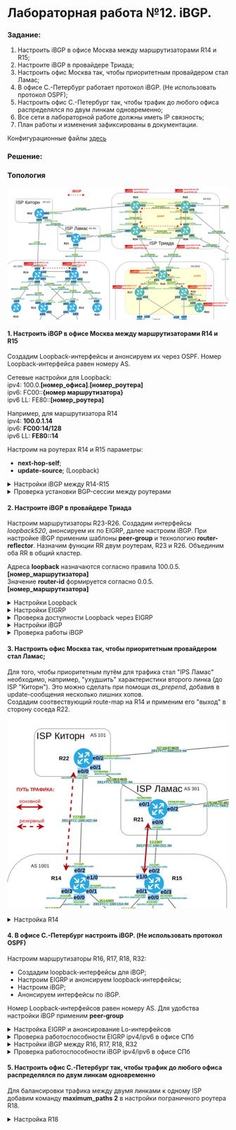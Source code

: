# Лабораторная работа №12. iBGP.

### Задание:

1. Настроить iBGP в офисе Москва между маршрутизаторами R14 и R15;
2. Настроите iBGP в провайдере Триада;
3. Настроить офис Москва так, чтобы приоритетным провайдером стал Ламас;
4. В офисе С.-Петербург работает протокол iBGP. (Не использовать протокол OSPF);
5. Настроить офис С.-Петербург так, чтобы трафик до любого офиса распределялся по двум линкам одновременно;
6. Все сети в лабораторной работе должны иметь IP связность;
7. План работы и изменения зафиксированы в документации.

Конфигурационные файлы [здесь](config/)

### Решение:


### Топология

![network](network.png)

#### 1. Настроить iBGP в офисе Москва между маршрутизаторами R14 и R15

Создадим Loopback-интерфейсы и анонсируем их через OSPF. Номер Loopback-интерфейса равен номеру AS.

Сетевые настройки для Loopback:\
ipv4: 100.0.__[номер_офиса]__.__[номер_роутера]__ \
ipv6: FC00::__{номер маршрутизатора}__\
ipv6 LL: FE80::__[номер_роутера]__

Например, для маршрутизатора R14\
ipv4: __100.0.1.14__\
ipv6: __FC00:14/128__\
ipv6 LL: __FE80::14__

Настроим на роутерах R14 и R15 параметры:
   - __next-hop-self__;
   - __update-source__; (Loopback)


<details>
 <summary>Настройки iBGP между R14-R15</summary>

``` bash
#################
# Настройки R14 #
#################

conf t

interface Loopback1001
 ip address 100.0.1.14 255.255.255.255
 ipv6 enable
 ipv6 address FC00::14/128
 ipv6 address FE80::14 link-local
 ipv6 ospf 1 area 0
 

router bgp 1001
 neighbor 100.0.1.15 remote-as 1001
 neighbor 100.0.1.15 update-source Loopback1001
 neighbor 100.0.1.15 next-hop-self
 neighbor FC00::15 remote-as 1001
 neighbor FC00::15 update-source Loopback1001
 neighbor FC00::15 next-hop-self

address-family ipv4
 neighbor 100.0.1.15 activate
 no neighbor FC00::15 activate
 
address-family ipv6
 no neighbor 100.0.1.15 activate
 neighbor FC00::15 activate

# Анонсируем loopback1001-интерфейс в OSPF и запретим его анонс через внешний интерфейс
# Политика по-умолчанию passive-interface default

router ospf 1
 network 100.0.1.14 0.0.0.0 area 0

#################
# Настройки R15 #
#################

conf t

interface Loopback1001
 ip address 100.0.1.15 255.255.255.255
 ipv6 enable
 ipv6 address FC00::15/128
 ipv6 address FE80::15 link-local
 ipv6 ospf 1 area 0

router bgp 1001
 neighbor 100.0.1.14 remote-as 1001
 neighbor 100.0.1.14 update-source Loopback1001
 neighbor 100.0.1.14 next-hop-self
 neighbor FC00::14 remote-as 1001
 neighbor FC00::14 update-source Loopback1001
 neighbor FC00::14 next-hop-self

address-family ipv4
 neighbor 100.0.1.14 activate
 no neighbor FC00::14 activate
 
address-family ipv6
 no neighbor 100.0.1.14 activate
 neighbor FC00::14 activate

# Анонсируем loopback1001-интерфейс в OSPF и запретим его анонс через внешний интерфейс
# Политика по-умолчанию passive-interface default

router ospf 1
 network 100.0.1.15 0.0.0.0 area 0
 
```
</details>

<details>
 <summary>Проверка установки BGP-сессии между роутерами</summary>

__ipv4__

![iBGP_ipv4_R14-R15](iBGP_ipv4_R14-R15.png)

__ipv6__

![iBGP_ipv6_R14-R15](iBGP_ipv6_R14-R15.png)

</details>

#### 2. Настроите iBGP в провайдере Триада

Настроим маршрутизаторы R23-R26. Создадим интерфейсы _loopback520_, анонсируем их по EIGRP, далее настроим iBGP.
При настройке iBGP применим шаблоны __peer-group__ и технологию __router-reflector__. Назначим функции RR двум роутерам, R23 и R26. Объединим оба RR в общий кластер.

Адреса __loopback__ назначаются согласно правила 100.0.5.__[номер_маршрутизатора]__\
Значение __router-id__ формируется согласно 0.0.5.__[номер_маршрутизатора]__

<details>
 <summary>Настройки Loopback</summary>

``` bash
#################
# Настройки R23 #
#################

conf t
interface Loopback520
 ip address 100.0.5.23 255.255.255.255
 ipv6 address FE80::23 link-local
 ipv6 address FC00::23/128
 ipv6 enable
 ipv6 eigrp 1
 no shutdown
 

#################
# Настройки R24 #
#################

conf t
interface Loopback520
 ip address 100.0.5.24 255.255.255.255
 ipv6 address FE80::24 link-local
 ipv6 address FC00::24/128
 ipv6 enable
 ipv6 eigrp 1
 no shutdown

#################
# Настройки R25 #
#################

conf t
interface Loopback520
 ip address 100.0.5.25 255.255.255.255
 ipv6 address FE80::25 link-local
 ipv6 address FC00::25/128
 ipv6 enable
 ipv6 eigrp 1
 no shutdown
 
#################
# Настройки R26 #
#################

conf t
interface Loopback520
 ip address 100.0.5.26 255.255.255.255
 ipv6 address FE80::26 link-local
 ipv6 address FC00::26/128
 ipv6 enable
 ipv6 eigrp 1
 no shutdown

```

</details>

<details>
 <summary>Настройки EIGRP</summary>

``` bash
#############
# EIGRP 23  #
#############

conf t
ipv6 unicast-routing
ipv6 router eigrp 1
 eigrp router-id 0.0.5.23
 passive-interface default
 no passive-interface e0/1
 no passive-interface e0/2
 no shutdown

int range e0/0-3
 ipv6 eigrp 1

router eigrp 1
 eigrp router-id 0.0.5.23
 network 100.0.5.23 0.0.0.0
 network 83.239.45.48 0.0.0.15
 network 83.239.45.0 0.0.0.15
 passive-interface default
 no passive-interface e0/1
 no passive-interface e0/2

#############
# EIGRP 24  #
#############

conf t
ipv6 unicast-routing
ipv6 router eigrp 1
 eigrp router-id 0.0.5.24
 passive-interface default
 no passive-interface e0/1
 no passive-interface e0/2
 no shutdown

int range e0/0-3
 ipv6 eigrp 1

router eigrp 1
 eigrp router-id 0.0.5.24
 network 100.0.5.24 0.0.0.0
 network 83.239.45.48 0.0.0.15
 network 83.239.45.32 0.0.0.15
 passive-interface default
 no passive-interface e0/1
 no passive-interface e0/2

#############
# EIGRP 25  #
#############

conf t
ipv6 unicast-routing
ipv6 router eigrp 1
 eigrp router-id 0.0.5.25
 passive-interface default
 no passive-interface e0/0
 no passive-interface e0/2
 no shutdown

int range e0/0-3
 ipv6 eigrp 1

router eigrp 1
 eigrp router-id 0.0.5.25
 network 100.0.5.25 0.0.0.0
 network 83.239.45.0 0.0.0.15
 network 83.239.45.16 0.0.0.15
 passive-interface default
 no passive-interface e0/0
 no passive-interface e0/2

#############
# EIGRP 26  #
#############

conf t
ipv6 unicast-routing
ipv6 router eigrp 1
 eigrp router-id 0.0.5.26
 passive-interface default
 no passive-interface e0/0
 no passive-interface e0/2
 no shutdown

int range e0/0-3
 ipv6 eigrp 1

router eigrp 1
 eigrp router-id 0.0.5.26
 network 100.0.5.26 0.0.0.0
 network 83.239.45.32 0.0.0.15
 network 83.239.45.16 0.0.0.15
 passive-interface default
 no passive-interface e0/0
 no passive-interface e0/2


```

</details>

<details>
 <summary>Проверка доступности Loopback через EIGRP</summary>

__ipv4__

![ping_Lo_Triada_ipv4](ping_Lo_Triada_ipv4.png)

__ipv6__

![ping_Lo_Triada_ipv6](ping_Lo_Triada_ipv6.png)

</details>

<details>
 <summary>Настройки iBGP</summary>

``` bash
##################
# iBGP 23 + RR   #
##################

conf t
router bgp 520
 neighbor AS520 peer-group
 neighbor AS520 remote-as 520
 neighbor AS520 update-source Loopback520
 neighbor AS520 next-hop-self
 neighbor AS520 route-reflector-client
 bgp cluster-id 1
 
 neighbor AS520-6 peer-group
 neighbor AS520-6 remote-as 520
 neighbor AS520-6 update-source Loopback520
 neighbor AS520-6 next-hop-self
 neighbor AS520-6 router-reflector
 
 neighbor 100.0.5.24 peer-group AS520 
 neighbor 100.0.5.25 peer-group AS520
 neighbor 100.0.5.26 peer-group AS520
 neighbor FC00::24 peer-group AS520-6 
 neighbor FC00::25 peer-group AS520-6
 neighbor FC00::26 peer-group AS520-6
 
address-family ipv4
 neighbor 100.0.5.24 activate 
 neighbor 100.0.5.25 activate
 neighbor 100.0.5.26 activate
 no neighbor FC00::24 activate 
 no neighbor FC00::25 activate
 no neighbor FC00::26 activate
 
address-family ipv6
 no neighbor 100.0.5.24 activate 
 no neighbor 100.0.5.25 activate
 no neighbor 100.0.5.26 activate
 neighbor FC00::24 activate 
 neighbor FC00::25 activate
 neighbor FC00::26 activate

#################
# iBGP 26 + RR  #
#################

conf t
router bgp 520
 neighbor AS520 peer-group
 neighbor AS520 remote-as 520
 neighbor AS520 update-source Loopback520
 neighbor AS520 next-hop-self
 neighbor AS520 route-reflector-client
 bgp cluster-id 1
 
 neighbor AS520-6 peer-group
 neighbor AS520-6 remote-as 520
 neighbor AS520-6 update-source Loopback520
 neighbor AS520-6 next-hop-self
 neighbor AS520-6 router-reflector
 
 neighbor 100.0.5.23 peer-group AS520 
 neighbor 100.0.5.24 peer-group AS520
 neighbor 100.0.5.25 peer-group AS520
 neighbor FC00::23 peer-group AS520-6 
 neighbor FC00::24 peer-group AS520-6
 neighbor FC00::25 peer-group AS520-6
 
address-family ipv4
 neighbor 100.0.5.23 activate 
 neighbor 100.0.5.24 activate
 neighbor 100.0.5.25 activate
 no neighbor FC00::23 activate 
 no neighbor FC00::24 activate
 no neighbor FC00::25 activate
 
address-family ipv6
 no neighbor 100.0.5.23 activate 
 no neighbor 100.0.5.24 activate
 no neighbor 100.0.5.25 activate
 neighbor FC00::23 activate 
 neighbor FC00::24 activate
 neighbor FC00::25 activate

#############
# iBGP 24   #
#############

conf t
router bgp 520
 neighbor AS520 peer-group
 neighbor AS520 remote-as 520
 neighbor AS520 update-source Loopback520
 neighbor AS520 next-hop-self
  
 neighbor AS520-6 peer-group
 neighbor AS520-6 remote-as 520
 neighbor AS520-6 update-source Loopback520
 neighbor AS520-6 next-hop-self
 
 neighbor 100.0.5.23 peer-group AS520 
 neighbor 100.0.5.26 peer-group AS520
 neighbor FC00::23 peer-group AS520-6 
 neighbor FC00::26 peer-group AS520-6
  
address-family ipv4
 neighbor 100.0.5.23 activate 
 neighbor 100.0.5.26 activate
 no neighbor FC00::23 activate 
 no neighbor FC00::26 activate
  
address-family ipv6
 no neighbor 100.0.5.23 activate 
 no neighbor 100.0.5.26 activate
 neighbor FC00::23 activate 
 neighbor FC00::26 activate

#############
# iBGP 25   #
#############

conf t
router bgp 520
 neighbor AS520 peer-group
 neighbor AS520 remote-as 520
 neighbor AS520 update-source Loopback520
 neighbor AS520 next-hop-self
  
 neighbor AS520-6 peer-group
 neighbor AS520-6 remote-as 520
 neighbor AS520-6 update-source Loopback520
 neighbor AS520-6 next-hop-self
 
 neighbor 100.0.5.23 peer-group AS520 
 neighbor 100.0.5.26 peer-group AS520
 neighbor FC00::23 peer-group AS520-6 
 neighbor FC00::26 peer-group AS520-6
  
address-family ipv4
 neighbor 100.0.5.23 activate 
 neighbor 100.0.5.26 activate
 no neighbor FC00::23 activate 
 no neighbor FC00::26 activate
  
address-family ipv6
 no neighbor 100.0.5.23 activate 
 no neighbor 100.0.5.26 activate
 neighbor FC00::23 activate 
 neighbor FC00::26 activate


```

</details> 

<details>
 <summary>Проверка работы iBGP</summary>

Проверка работы route-reflector и наличия соседства между роутерами по __ipv4__

![iBGP_R23_RR_ipv4](iBGP_R23_RR_ipv4.png)

Проверка работы route-reflector и наличия соседства между роутерами по __ipv4__

![iBGP_R23_RR_ipv6](iBGP_R23_RR_ipv6.png)

</details>


#### 3. Настроить офис Москва так, чтобы приоритетным провайдером стал Ламас;

Для того, чтобы приоритетным путём для трафика стал "IPS Ламас" необходимо, например, "ухудшить" характеристики второго линка (до ISP "Киторн"). Это можно сделать при помощи _as\_prepend_, добавив в update-сообщения несколько лишних хопов.\
Создадим соотвествующий route-map на R14 и применим его "выход" в сторону соседа R22.

![IPS_Lamas_basic](IPS_Lamas_basic.png)

<details>
 <summary>Настройка R14</summary>

``` bash

##################
# AS_PREPEND R14 #
##################

conf t

route-map PREP_TO_R22 permit 10
 set as-path prepend 1001 1001 1001
 
router bgp 1001
 neighbor 7.7.7.22 route-map PREP_TO_R22 out
 
address-family ipv6
 neighbor 2001:FFCC:1000:1422::22 route-map PREP_TO_R22 out
 

```

<details>
 <summary>Таблицы маршрутизации BGP на R14 и R22</summary>


__R14#sh ip bgp__

``` bash
R14#sh ip bgp

     Network          Next Hop            Metric LocPrf Weight Path
 *>i 2.2.2.0/27       100.0.1.15               0    100      0 301 i
 *                    7.7.7.22                               0 101 301 i
 >  7.7.7.0/27        7.7.7.22                 0             0 101 i
 *   82.208.114.0/27  7.7.7.22                               0 101 301 520 i
 *>i                  100.0.1.15               0    100      0 301 520 i
 *   83.239.45.16/28  7.7.7.22                               0 101 301 520 i
 *>i                  100.0.1.15               0    100      0 301 520 i
 *>i 83.239.45.32/28  100.0.1.15               0    100      0 301 520 i
 *                    7.7.7.22                               0 101 301 520 i
 *>i 83.239.45.48/28  100.0.1.15               0    100      0 301 520 i
 *                    7.7.7.22                               0 101 301 520 i
 *>i 87.250.250.0/27  100.0.1.15               0    100      0 301 520 i
 *                    7.7.7.22                               0 101 301 520 i
 *   87.250.250.96/27 7.7.7.22                               0 101 301 520 i
 *>i                  100.0.1.15               0    100      0 301 520 i
 *>i 178.248.237.48/29
                       100.0.1.15               0    100      0 301 i
 *                    7.7.7.22                               0 101 301 i
 * i 212.188.8.48/29  100.0.1.15               0    100      0 301 i
 *>                   7.7.7.22                 0             0 101 i
 *>  217.118.87.96/29 7.7.7.22                 0             0 101 i
```

__R22#sh ip bgp__

``` bash

R22#sh ip bgp

     Network          Next Hop            Metric LocPrf Weight Path
 *   2.2.2.0/27       7.7.7.14                               0 1001 1001 1001 1001 301 i
 *>                   212.188.8.49             0             0 301 i
 *>  7.7.7.0/27       0.0.0.0                  0         32768 i
 *   82.208.114.0/27  7.7.7.14                               0 1001 1001 1001 1001 301 520 i
 *>                   212.188.8.49                           0 301 520 i
 *   83.239.45.16/28  7.7.7.14                               0 1001 1001 1001 1001 301 520 i
 *>                   212.188.8.49                           0 301 520 i
 *   83.239.45.32/28  7.7.7.14                               0 1001 1001 1001 1001 301 520 i
 *>                   212.188.8.49                           0 301 520 i
 *   83.239.45.48/28  7.7.7.14                               0 1001 1001 1001 1001 301 520 i
     Network          Next Hop            Metric LocPrf Weight Path
 *>                   212.188.8.49                           0 301 520 i
 *   87.250.250.0/27  7.7.7.14                               0 1001 1001 1001 1001 301 520 i
 *>                   212.188.8.49                           0 301 520 i
 *   87.250.250.96/27 7.7.7.14                               0 1001 1001 1001 1001 301 520 i
 *>                   212.188.8.49                           0 301 520 i
 *   178.248.237.48/29
                       7.7.7.14                               0 1001 1001 1001 1001 301 i
 *>                   212.188.8.49             0             0 301 i
 *   212.188.8.48/29  212.188.8.49             0             0 301 i
 *>                   0.0.0.0                  0         32768 i
 *>  217.118.87.96/29 0.0.0.0                  0         32768 i
R22#

```

</details>



</details>

#### 4. В офисе С.-Петербург настроить iBGP. (Не использовать протокол OSPF)

Настроим маршрутизаторы R16, R17, R18, R32:
- Создадим loopback-интерфейсы для iBGP;
- Настроим EIGRP и анонсируем loopback-интерфейсы;
- Настроим iBGP;
- Анонсируем интерфейсы по iBGP.

Номер Loopback-интерфейсов равен номеру AS.
Для удобства настройки iBGP применим __peer-group__

<details>
 <summary>Настройка EIGRP и анонсирование Lo-интерфейсов</summary>

``` bash
#############
# EIGRP R17 #
#############

conf t
ipv6 unicast-routing
ipv6 router eigrp 1
 eigrp router-id 0.0.2.17
 passive-interface default
 no passive-interface e0/1
 no shutdown

int range e0/0-2
 ipv6 eigrp 1

interface Loopback2042
 ip address 100.0.2.17 255.255.255.255
 ipv6 enable
 ipv6 address FC00::17/128
 ipv6 address FE80::17 link-local
 ipv6 eigrp 1
end
 
router eigrp 1
 eigrp router-id 0.0.2.17
 network 100.0.2.17 0.0.0.0
 passive-interface default
 no passive-interface e0/1


#############
# EIGRP R18 #
#############

conf t
ipv6 unicast-routing
ipv6 router eigrp 1
 eigrp router-id 0.0.2.18
 passive-interface default
 no passive-interface e0/1
 no passive-interface e0/0
 no shutdown
end

int range e0/0-3
 ipv6 eigrp 1

interface Loopback2042
 ip address 100.0.2.18 255.255.255.255
 ipv6 enable
 ipv6 address FC00::18/128
 ipv6 address FE80::18 link-local
 ipv6 eigrp 1

router eigrp 1
 eigrp router-id 0.0.2.18
 network 100.0.2.18 0.0.0.0
 passive-interface default
 no passive-interface e0/1
 no passive-interface e0/0
end

 
#############
# EIGRP R16 #
#############

conf t
ipv6 unicast-routing
ipv6 router eigrp 1
 eigrp router-id 0.0.2.16
 passive-interface default
 no passive-interface e0/1
 no shutdown

int range e0/0-3
 ipv6 eigrp 1

interface Loopback2042
 ip address 100.0.2.16 255.255.255.255
 ipv6 enable
 ipv6 address FC00::16/128
 ipv6 address FE80::16 link-local
 ipv6 eigrp 1
 
router eigrp 1
 eigrp router-id 0.0.2.16
 network 100.0.2.16 0.0.0.0
 passive-interface default
 no passive-interface e0/1
 no passive-interface e0/3
end

 
#############
# EIGRP R32 #
#############

conf t
ipv6 unicast-routing
ipv6 router eigrp 1
 eigrp router-id 0.0.2.32
 passive-interface default
 no passive-interface e0/0
 no shutdown

int range e0/0
 ipv6 eigrp 1 
 
interface Loopback2042
 ip address 100.0.2.32 255.255.255.255
 ipv6 enable
 ipv6 address FC00::32/128
 ipv6 address FE80::32 link-local
 ipv6 eigrp 1

router eigrp 1
 eigrp router-id 0.0.2.32
 network 100.0.2.32 0.0.0.0
 passive-interface default
 no passive-interface e0/0

 
 ##!!!! НЕ ЗАБЫТЬ ДОБАВИТЬ "ipv6 eigrp 1" ВО ВСЕ ИНТЕРФЕЙСЫ!!!!
```
</details>

<details>
 <summary>Проверка работоспособности EIGRP ipv4/ipv6 в офисе СПб</summary>

__Доступность Lo-интерфейсов между собой__


![ping_Lo_Spb](ping_Lo_Spb.png)

__Таблица роутинга ipv4 на R17__ 
```bash

R17#sh ip route eigrp

Gateway of last resort is not set

      10.0.0.0/8 is variably subnetted, 8 subnets, 3 masks
D        10.10.12.0/24 [90/307200] via 10.10.10.18, 01:07:57, Ethernet0/1
D        10.10.13.0/24 [90/332800] via 10.10.10.18, 01:05:15, Ethernet0/1
      82.0.0.0/27 is subnetted, 1 subnets
D        82.208.114.0 [90/307200] via 10.10.10.18, 01:07:51, Ethernet0/1
      87.0.0.0/27 is subnetted, 1 subnets
D        87.250.250.0 [90/307200] via 10.10.10.18, 01:07:51, Ethernet0/1
      100.0.0.0/32 is subnetted, 4 subnets
D        100.0.2.16 [90/435200] via 10.10.10.18, 01:05:15, Ethernet0/1
D        100.0.2.18 [90/409600] via 10.10.10.18, 01:13:14, Ethernet0/1
D        100.0.2.32 [90/460800] via 10.10.10.18, 00:41:04, Ethernet0/1
```

__Таблица роутинга ipv6 на R17__ 
```bash
R17#sh ipv6 route eigrp

D   2001:FFCC:2000:1618::/64 [90/307200]
     via FE80::18, Ethernet0/1
D   2001:FFCC:2000:1632::/64 [90/332800]
     via FE80::18, Ethernet0/1
D   2001:FFCC:2000:1824::/64 [90/307200]
     via FE80::18, Ethernet0/1
D   2001:FFCC:2000:1826::/64 [90/307200]
     via FE80::18, Ethernet0/1
D   FC00::18/128 [90/409600]
     via FE80::18, Ethernet0/1
D   FC00::32/128 [90/460800]
     via FE80::18, Ethernet0/1

```

 </details>

<details>
 <summary>Настройки iBGP между R16, R17, R18, R32</summary>

 ``` bash
#################
# Настройки R18 #
#################

conf t

router bgp 2042
 neighbor AS2042 peer-group
 neighbor AS2042 remote-as 2042
 neighbor AS2042 update-source Loopback2042
 neighbor AS2042 next-hop-self
 
 neighbor AS2042-6 peer-group
 neighbor AS2042-6 remote-as 2042
 neighbor AS2042-6 update-source Loopback2042
 neighbor AS2042-6 next-hop-self
 
 neighbor 100.0.2.17 peer-group AS2042 
 neighbor 100.0.2.16 peer-group AS2042
 neighbor 100.0.2.32 peer-group AS2042
 neighbor FC00::17 peer-group AS2042-6 
 neighbor FC00::16 peer-group AS2042-6
 neighbor FC00::32 peer-group AS2042-6
 
address-family ipv4
 neighbor 100.0.2.17 activate 
 neighbor 100.0.2.16 activate
 neighbor 100.0.2.32 activate
 no neighbor FC00::17 activate 
 no neighbor FC00::16 activate
 no neighbor FC00::32 activate
 
address-family ipv6
 no neighbor 100.0.2.17 activate 
 no neighbor 100.0.2.16 activate
 no neighbor 100.0.2.32 activate
 neighbor FC00::17 activate 
 neighbor FC00::16 activate
 neighbor FC00::32 activate


#################
# Настройки R17 #
#################

conf t


router bgp 2042
 neighbor AS2042 peer-group
 neighbor AS2042 remote-as 2042
 neighbor AS2042 update-source Loopback2042
 neighbor AS2042 next-hop-self
 
 neighbor AS2042-6 peer-group
 neighbor AS2042-6 remote-as 2042
 neighbor AS2042-6 update-source Loopback2042
 neighbor AS2042-6 next-hop-self
 
 
 neighbor 100.0.2.18 peer-group AS2042 
 neighbor 100.0.2.16 peer-group AS2042
 neighbor 100.0.2.32 peer-group AS2042
 neighbor FC00::18 peer-group AS2042-6 
 neighbor FC00::16 peer-group AS2042-6
 neighbor FC00::32 peer-group AS2042-6
 
address-family ipv4
 neighbor 100.0.2.18 activate 
 neighbor 100.0.2.16 activate
 neighbor 100.0.2.32 activate
 no neighbor FC00::18 activate 
 no neighbor FC00::16 activate
 no neighbor FC00::32 activate
 
address-family ipv6
 no neighbor 100.0.2.18 activate 
 no neighbor 100.0.2.16 activate
 no neighbor 100.0.2.32 activate
 neighbor FC00::18 activate 
 neighbor FC00::16 activate
 neighbor FC00::32 activate
 
#################
# Настройки R16 #
#################

conf t

router bgp 2042
 neighbor AS2042 peer-group
 neighbor AS2042 remote-as 2042
 neighbor AS2042 update-source Loopback2042
 neighbor AS2042 next-hop-self
 
 neighbor AS2042-6 peer-group
 neighbor AS2042-6 remote-as 2042
 neighbor AS2042-6 update-source Loopback2042
 neighbor AS2042-6 next-hop-self
 
 neighbor 100.0.2.18 peer-group AS2042 
 neighbor 100.0.2.17 peer-group AS2042
 neighbor 100.0.2.32 peer-group AS2042
 neighbor FC00::18 peer-group AS2042-6
 neighbor FC00::17 peer-group AS2042-6
 neighbor FC00::32 peer-group AS2042-6
 
address-family ipv4
 neighbor 100.0.2.18 activate 
 neighbor 100.0.2.17 activate
 neighbor 100.0.2.32 activate
 no neighbor FC00::18 activate 
 no neighbor FC00::17 activate
 no neighbor FC00::32 activate
 
address-family ipv6
 no neighbor 100.0.2.18 activate 
 no neighbor 100.0.2.17 activate
 no neighbor 100.0.2.32 activate
 neighbor FC00::18 activate 
 neighbor FC00::17 activate
 neighbor FC00::32 activate

 
#################
# Настройки R32 #
#################

conf t

router bgp 2042
 neighbor AS2042 peer-group
 neighbor AS2042 remote-as 2042
 neighbor AS2042 update-source Loopback2042
 neighbor AS2042 next-hop-self
 
 neighbor AS2042-6 peer-group
 neighbor AS2042-6 remote-as 2042
 neighbor AS2042-6 update-source Loopback2042
 neighbor AS2042-6 next-hop-self
 
 neighbor 100.0.2.18 peer-group AS2042 
 neighbor 100.0.2.17 peer-group AS2042
 neighbor 100.0.2.16 peer-group AS2042
 neighbor FC00::18 peer-group AS2042-6 
 neighbor FC00::17 peer-group AS2042-6
 neighbor FC00::16 peer-group AS2042-6
 
address-family ipv4
 neighbor 100.0.2.18 activate 
 neighbor 100.0.2.17 activate
 neighbor 100.0.2.16 activate
 no neighbor FC00::18 activate 
 no neighbor FC00::17 activate
 no neighbor FC00::16 activate
 
address-family ipv6
 no neighbor 100.0.2.18 activate 
 no neighbor 100.0.2.17 activate
 no neighbor 100.0.2.16 activate
 neighbor FC00::18 activate 
 neighbor FC00::17 activate
 neighbor FC00::16 activate


 ```
</details>


<details>
 <summary>Проверка работоспособности iBGP ipv4/ipv6 в офисе СПб</summary>

Таблица маршрутов iBGP ipv4 [R17]

``` bash
R17#sh ip route bgp

Gateway of last resort is not set

      83.0.0.0/28 is subnetted, 3 subnets
B        83.239.45.16 [200/0] via 100.0.2.18, 00:04:46
B        83.239.45.32 [200/0] via 100.0.2.18, 00:04:46
B        83.239.45.48 [200/0] via 100.0.2.18, 00:04:40
      178.248.0.0/29 is subnetted, 1 subnets
B        178.248.237.48 [200/0] via 100.0.2.18, 00:04:40

```

Таблица маршрутов iBGP ipv6 [R17]

``` bash
R17#sh ipv6 route bgp

B   2001:FFCC:3000:2628::/64 [200/0]
     via 2001:FFCC:2000:1826::26
B   2001:FFCC:7000:2124::/64 [200/0]
     via 2001:FFCC:2000:1824::24
B   2001:FFCC:8000:2324::/64 [200/0]
     via 2001:FFCC:2000:1824::24
B   2001:FFCC:8000:2426::/64 [200/0]
     via 2001:FFCC:2000:1826::26
B   2001:FFCC:8000:2526::/64 [200/0]
     via 2001:FFCC:2000:1826::26

```

</details>


#### 5. Настроить офис С.-Петербург так, чтобы трафик до любого офиса распределялся по двум линкам одновременно

Для балансировки трафика между двумя линками к одному ISP добавим команду __maximum_paths 2__ в настройки пограничного роутера R18. 

<details>
 <summary>Настройка R18</summary>

``` bash
############################
# Traffic balancing R18    #
############################

conf t

router bgp 2042
 bgp bestpath as-path multipath-relax
 address-family ipv4
  maximum_paths 2
 address-family ipv6
  maximum_paths 2

```

</details>



